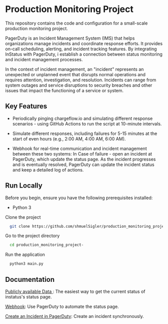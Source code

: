 # Production Monitoring Project 
This repository contains the code and configuration for a small-scale production monitoring project.

PagerDuty is an Incident Management System (IMS) that helps organizations manage incidents and coordinate response efforts. It provides on-call scheduling, alerting, and incident tracking features. By integrating InStatus with PagerDuty, i establish a connection between status monitoring and incident management processes.

 In the context of incident management, an "incident" represents an unexpected or unplanned event that disrupts normal operations and requires attention, investigation, and resolution. Incidents can range from system outages and service disruptions to security breaches and other issues that impact the functioning of a service or system.

##  Key Features                                                                   

- Periodically pinging chargeflow.io and simulating different response scenarios - using GitHub Actions to run the script at 10-minute intervals. 

- Simulate different responses, including failures for 5-15 minutes at the start of even hours (e.g., 2:00 AM, 4:00 AM, 6:00 AM).

- Webhook for real-time communication and incident management between these two systems: In Case of failure - open an incident at PagerDuty, which update the status page. As the incident progresses and is eventually resolved, PagerDuty can update the incident status and keep a detailed log of actions. 

 ## Run Locally

Before you begin, ensure you have the following prerequisites installed:

- Python 3 


Clone the project

```bash
  git clone https://github.com/shmuelSigler/production_monitoring_project-
```

Go to the project directory

```bash
  cd production_monitoring_project-
```


Run the application

```bash
  python3 main.py
```



## Documentation

[Publicly available Data ](https://chargeflow_sre.instatus.com/summary.json): The easiest way to get the current status of instatus's status page.

[Webhook](https://instatus.com/help/integrations/pagerduty): Use PagerDuty to automate the status page.

[Create an Incident in PagerDuty](https://developer.pagerduty.com/api-reference/a7d81b0e9200f-create-an-incident): Create an incident synchronously.


